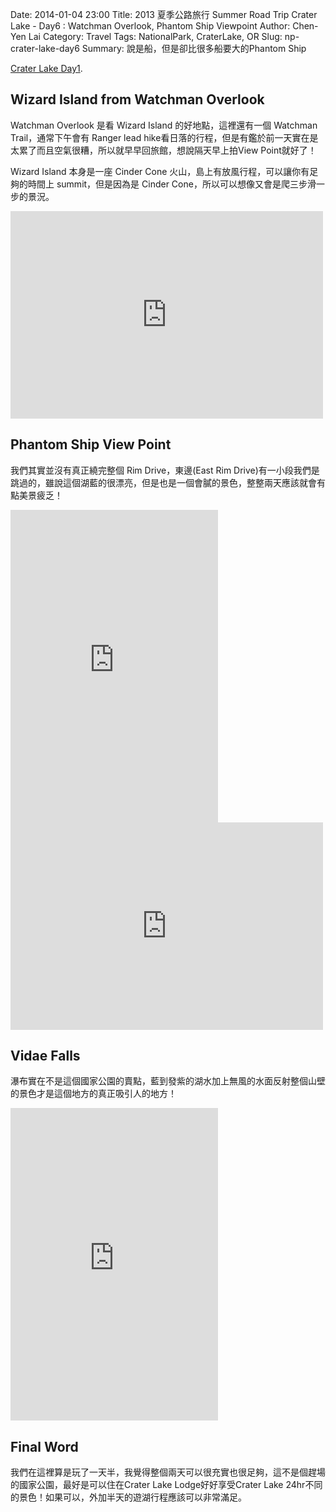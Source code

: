 Date: 2014-01-04 23:00
Title: 2013 夏季公路旅行 Summer Road Trip Crater Lake - Day6 : Watchman Overlook, Phantom Ship Viewpoint
Author: Chen-Yen Lai
Category: Travel
Tags: NationalPark, CraterLake, OR
Slug: np-crater-lake-day6
Summary: 說是船，但是卻比很多船要大的Phantom Ship

[Crater Lake Day1](../np-crater-lake-day5).

## Wizard Island from Watchman Overlook

Watchman Overlook 是看 Wizard Island 的好地點，這裡還有一個 Watchman Trail，通常下午會有 Ranger lead hike看日落的行程，但是有鑑於前一天實在是太累了而且空氣很糟，所以就早早回旅館，想說隔天早上拍View Point就好了！  

Wizard Island 本身是一座 Cinder Cone 火山，島上有放風行程，可以讓你有足夠的時間上 summit，但是因為是 Cinder Cone，所以可以想像又會是爬三步滑一步的景況。  

<iframe src="http://www.flickr.com/photos/xavierweathertoplai/9440367980/in/set-72157634904831540/player/" width="500" height="332" frameborder="0" allowfullscreen webkitallowfullscreen mozallowfullscreen oallowfullscreen msallowfullscreen></iframe>

## Phantom Ship View Point

我們其實並沒有真正繞完整個 Rim Drive，東邊(East Rim Drive)有一小段我們是跳過的，雖說這個湖藍的很漂亮，但是也是一個會膩的景色，整整兩天應該就會有點美景疲乏！

<iframe src="http://www.flickr.com/photos/xavierweathertoplai/9437575591/in/set-72157634904831540/player/" width="332" height="500" frameborder="0" allowfullscreen webkitallowfullscreen mozallowfullscreen oallowfullscreen msallowfullscreen></iframe>
<iframe src="http://www.flickr.com/photos/xavierweathertoplai/9437567523/in/set-72157634904831540/player/" width="500" height="332" frameborder="0" allowfullscreen webkitallowfullscreen mozallowfullscreen oallowfullscreen msallowfullscreen></iframe>

## Vidae Falls

瀑布實在不是這個國家公園的賣點，藍到發紫的湖水加上無風的水面反射整個山壁的景色才是這個地方的真正吸引人的地方！

<iframe src="http://www.flickr.com/photos/xavierweathertoplai/9437563313/in/set-72157634904831540/player/" width="332" height="500" frameborder="0" allowfullscreen webkitallowfullscreen mozallowfullscreen oallowfullscreen msallowfullscreen></iframe>

## Final Word

我們在這裡算是玩了一天半，我覺得整個兩天可以很充實也很足夠，這不是個趕場的國家公園，最好是可以住在Crater Lake Lodge好好享受Crater Lake 24hr不同的景色！如果可以，外加半天的遊湖行程應該可以非常滿足。